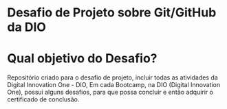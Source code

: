 # Desafio de Projeto sobre Git/GitHub da DIO

# Qual objetivo do Desafio?
Repositório criado para o desafio de projeto, incluir todas as atividades da Digital Innovation One - DIO, Em cada Bootcamp, na DIO (Digital Innovation One), possui alguns desafios, para que possa concluir e então adquirir o certificado de conclusão.
